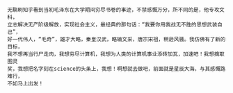     无聊刷知乎看到当初毛泽东在大学期间穷尽书卷的事迹，不禁感慨万分，所不同的是，他专攻文科，  
    立志解决无产阶级解放，实现社会主义，最经典的那句话：“我要你用我战无不胜的思想武装自己”，  
    好一代伟人，“毛奇”，雄才大略，秦皇汉武，略输文采，唐宗宋祖，稍逊风骚。我仿佛有了新的目标，  
    我不想再当行尸走肉，我想穷尽计算机，我想为人类的计算机事业添砖加瓦，加速吧！我想摘取图灵  
    奖，我想把名字刻在science的头条上，我想！啊想就去做吧，前面就是星辰大海，与其感慨路难行，  
    不如马上出发！

